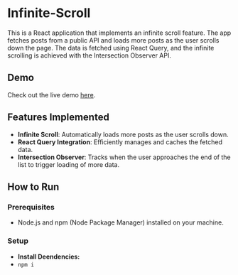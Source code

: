 # Infinite-Scroll
This is a React application that implements an infinite scroll feature. The app fetches posts from a public API and loads more posts as the user scrolls down the page. The data is fetched using React Query, and the infinite scrolling is achieved with the Intersection Observer API.

## Demo

Check out the live demo [here](https://github.com/Ziad2024/Infinite-Scroll).

## Features Implemented

- **Infinite Scroll**: Automatically loads more posts as the user scrolls down.
- **React Query Integration**: Efficiently manages and caches the fetched data.
- **Intersection Observer**: Tracks when the user approaches the end of the list to trigger loading of more data.

## How to Run

### Prerequisites

 - Node.js and npm (Node Package Manager) installed on your machine.

### Setup

 - **Install Deendencies:**
  - `npm i`
